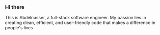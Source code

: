 ### Hi there 
This is Abdelnasser, a full-stack software engineer. My passion lies in creating clean, efficient, and user-friendly code that makes a difference in people's lives


